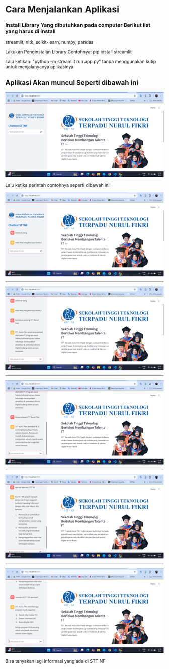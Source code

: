 <h1>Cara Menjalankan Aplikasi</h1>
<h3>Install Library Yang dibutuhkan pada computer Berikut list yang harus di install</h3>
<p>streamlit, nltk, scikit-learn, numpy, pandas</p>
<p>Lakukan Penginstalan Library Contohnya: pip install streamlit</p>
<p>Lalu ketikan: "python -m streamlit run app.py" tanpa menggunakan kutip untuk menjalanyanya aplikasinya</p>
<h2>Aplikasi Akan muncul Seperti dibawah ini</h2>
<img src="/img/image1.png">
<p>Lalu ketika perintah contohnya seperti dibawah ini</p>
<img src="/img/image2.png">
<hr>
<img src="/img/image3.png">
<hr>
<img src="/img/image4.png">
<hr>
<img src="/img/image5.png">
<hr>
<img src="/img/image6.png">
<p>Bisa tanyakan lagi informasi yang ada di STT NF</p>